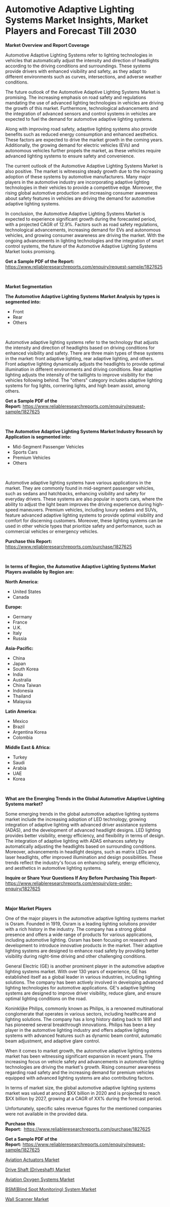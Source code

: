 <p><h1>Automotive Adaptive Lighting Systems Market Insights, Market Players and Forecast Till 2030</h1></p><p><strong>Market Overview and Report Coverage</strong></p>
<p><p>Automotive Adaptive Lighting Systems refer to lighting technologies in vehicles that automatically adjust the intensity and direction of headlights according to the driving conditions and surroundings. These systems provide drivers with enhanced visibility and safety, as they adapt to different environments such as curves, intersections, and adverse weather conditions.</p><p>The future outlook of the Automotive Adaptive Lighting Systems Market is promising. The increasing emphasis on road safety and regulations mandating the use of advanced lighting technologies in vehicles are driving the growth of this market. Furthermore, technological advancements and the integration of advanced sensors and control systems in vehicles are expected to fuel the demand for automotive adaptive lighting systems.</p><p>Along with improving road safety, adaptive lighting systems also provide benefits such as reduced energy consumption and enhanced aesthetics. These factors are expected to drive the market growth in the coming years. Additionally, the growing demand for electric vehicles (EVs) and autonomous vehicles further propels the market, as these vehicles require advanced lighting systems to ensure safety and convenience.</p><p>The current outlook of the Automotive Adaptive Lighting Systems Market is also positive. The market is witnessing steady growth due to the increasing adoption of these systems by automotive manufacturers. Many major players in the automotive industry are incorporating adaptive lighting technologies in their vehicles to provide a competitive edge. Moreover, the rising global automotive production and increasing consumer awareness about safety features in vehicles are driving the demand for automotive adaptive lighting systems.</p><p>In conclusion, the Automotive Adaptive Lighting Systems Market is expected to experience significant growth during the forecasted period, with a projected CAGR of 12.9%. Factors such as road safety regulations, technological advancements, increasing demand for EVs and autonomous vehicles, and growing consumer awareness are driving the market. With the ongoing advancements in lighting technologies and the integration of smart control systems, the future of the Automotive Adaptive Lighting Systems Market looks promising.</p></p>
<p><strong>Get a Sample PDF of the Report:</strong> <a href="https://www.reliableresearchreports.com/enquiry/request-sample/1827625">https://www.reliableresearchreports.com/enquiry/request-sample/1827625</a></p>
<p>&nbsp;</p>
<p><strong>Market Segmentation</strong></p>
<p><strong>The Automotive Adaptive Lighting Systems Market Analysis by types is segmented into:</strong></p>
<p><ul><li>Front</li><li>Rear</li><li>Others</li></ul></p>
<p>&nbsp;</p>
<p><p>Automotive adaptive lighting systems refer to the technology that adjusts the intensity and direction of headlights based on driving conditions for enhanced visibility and safety. There are three main types of these systems in the market: front adaptive lighting, rear adaptive lighting, and others. Front adaptive lighting dynamically adjusts the headlights to provide optimal illumination in different environments and driving conditions. Rear adaptive lighting adjusts the intensity of the taillights to improve visibility for the vehicles following behind. The "others" category includes adaptive lighting systems for fog lights, cornering lights, and high beam assist, among others.</p></p>
<p><strong>Get a Sample PDF of the Report:</strong>&nbsp;<a href="https://www.reliableresearchreports.com/enquiry/request-sample/1827625">https://www.reliableresearchreports.com/enquiry/request-sample/1827625</a></p>
<p>&nbsp;</p>
<p><strong>The Automotive Adaptive Lighting Systems Market Industry Research by Application is segmented into:</strong></p>
<p><ul><li>Mid-Segment Passenger Vehicles</li><li>Sports Cars</li><li>Premium Vehicles</li><li>Others</li></ul></p>
<p>&nbsp;</p>
<p><p>Automotive adaptive lighting systems have various applications in the market. They are commonly found in mid-segment passenger vehicles, such as sedans and hatchbacks, enhancing visibility and safety for everyday drivers. These systems are also popular in sports cars, where the ability to adjust the light beam improves the driving experience during high-speed maneuvers. Premium vehicles, including luxury sedans and SUVs, feature advanced adaptive lighting systems to provide optimal visibility and comfort for discerning customers. Moreover, these lighting systems can be used in other vehicle types that prioritize safety and performance, such as commercial vehicles or emergency vehicles.</p></p>
<p><strong>Purchase this Report:</strong>&nbsp; <a href="https://www.reliableresearchreports.com/purchase/1827625">https://www.reliableresearchreports.com/purchase/1827625</a></p>
<p>&nbsp;</p>
<p><strong>In terms of Region, the Automotive Adaptive Lighting Systems Market Players available by Region are:</strong></p>
<p>
    <p> <strong> North America: </strong>
        <ul>
            <li>United States</li>
            <li>Canada</li>
        </ul>
        </p> 
    <p> <strong> Europe: </strong>
        <ul>
            <li>Germany</li>
            <li>France</li>
            <li>U.K.</li>
            <li>Italy</li>
            <li>Russia</li>
        </ul>
        </p> 
    <p> <strong> Asia-Pacific: </strong>
        <ul>
            <li>China</li>
            <li>Japan</li>
            <li>South Korea</li>
            <li>India</li>
            <li>Australia</li>
            <li>China Taiwan</li>
            <li>Indonesia</li>
            <li>Thailand</li>
            <li>Malaysia</li>
        </ul>
        </p> 
    <p> <strong> Latin America: </strong>
        <ul>
            <li>Mexico</li>
            <li>Brazil</li>
            <li>Argentina Korea</li>
            <li>Colombia</li>
        </ul>
        </p> 
    <p> <strong> Middle East & Africa: </strong>
        <ul>
            <li>Turkey</li>
            <li>Saudi</li>
            <li>Arabia</li>
            <li>UAE</li>
            <li>Korea</li>
        </ul>
    </p>
    </p>
<p>&nbsp;</p>
<p><strong>What are the Emerging Trends in the Global Automotive Adaptive Lighting Systems market?</strong></p>
<p><p>Some emerging trends in the global automotive adaptive lighting systems market include the increasing adoption of LED technology, growing integration of adaptive lighting with advanced driver assistance systems (ADAS), and the development of advanced headlight designs. LED lighting provides better visibility, energy efficiency, and flexibility in terms of design. The integration of adaptive lighting with ADAS enhances safety by automatically adjusting the headlights based on surrounding conditions. Moreover, advancements in headlight designs, such as matrix LEDs and laser headlights, offer improved illumination and design possibilities. These trends reflect the industry's focus on enhancing safety, energy efficiency, and aesthetics in automotive lighting systems.</p></p>
<p><strong>Inquire or Share Your Questions If Any Before Purchasing This Report</strong>- <a href="https://www.reliableresearchreports.com/enquiry/pre-order-enquiry/1827625">https://www.reliableresearchreports.com/enquiry/pre-order-enquiry/1827625</a></p>
<p>&nbsp;</p>
<p><strong>Major Market Players</strong></p>
<p><p>One of the major players in the automotive adaptive lighting systems market is Osram. Founded in 1919, Osram is a leading lighting solutions provider with a rich history in the industry. The company has a strong global presence and offers a wide range of products for various applications, including automotive lighting. Osram has been focusing on research and development to introduce innovative products in the market. Their adaptive lighting systems are designed to enhance road safety by providing better visibility during night-time driving and other challenging conditions. </p><p>General Electric (GE) is another prominent player in the automotive adaptive lighting systems market. With over 130 years of experience, GE has established itself as a global leader in various industries, including lighting solutions. The company has been actively involved in developing advanced lighting technologies for automotive applications. GE's adaptive lighting systems are designed to improve driver visibility, reduce glare, and ensure optimal lighting conditions on the road.</p><p>Koninklijke Philips, commonly known as Philips, is a renowned multinational conglomerate that operates in various sectors, including healthcare and lighting solutions. The company has a long history dating back to 1891 and has pioneered several breakthrough innovations. Philips has been a key player in the automotive lighting industry and offers adaptive lighting systems with advanced features such as dynamic beam control, automatic beam adjustment, and adaptive glare control.</p><p>When it comes to market growth, the automotive adaptive lighting systems market has been witnessing significant expansion in recent years. The increasing focus on vehicle safety and advancements in automotive lighting technologies are driving the market's growth. Rising consumer awareness regarding road safety and the increasing demand for premium vehicles equipped with advanced lighting systems are also contributing factors.</p><p>In terms of market size, the global automotive adaptive lighting systems market was valued at around $XX billion in 2020 and is projected to reach $XX billion by 2027, growing at a CAGR of XX% during the forecast period. </p><p>Unfortunately, specific sales revenue figures for the mentioned companies were not available in the provided data.</p></p>
<p><strong>Purchase this Report:</strong>&nbsp;&nbsp;<a href="https://www.reliableresearchreports.com/purchase/1827625">https://www.reliableresearchreports.com/purchase/1827625</a></p>
<p></p>
<p><strong>Get a Sample PDF of the Report:</strong>&nbsp;<a href="https://www.reliableresearchreports.com/enquiry/request-sample/1827625">https://www.reliableresearchreports.com/enquiry/request-sample/1827625</a></p>
<p><p><a href="https://www.linkedin.com/pulse/aviation-actuators-market-research-report-provides-thorough-dwule/">Aviation Actuators Market</a></p><p><a href="https://github.com/amonskiyk/Market-Research-Report-List-1/blob/main/drive-shaft-driveshaft-market.md">Drive Shaft (Driveshaft) Market</a></p><p><a href="https://www.linkedin.com/pulse/aviation-oxygen-systems-market-size-share-global-analysis-774ze/">Aviation Oxygen Systems Market</a></p><p><a href="https://github.com/JameTravis/Market-Research-Report-List-2/blob/main/bsmblind-spot-monitoring-system-market.md">BSM(Blind Spot Monitoring) System Market</a></p><p><a href="https://medium.com/@timothychapman46/wall-scanner-market-trends-and-market-analysis-forecasted-for-period-2023-2030-d9f7443b4c63">Wall Scanner Market</a></p></p>